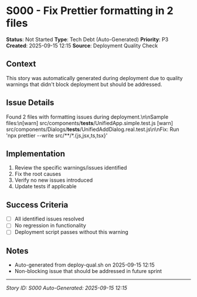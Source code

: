 # S000 - Fix Prettier formatting in 2 files

**Status**: Not Started
**Type**: Tech Debt (Auto-Generated)
**Priority**: P3
**Created**: 2025-09-15 12:15
**Source**: Deployment Quality Check

## Context
This story was automatically generated during deployment due to quality warnings that didn't block deployment but should be addressed.

## Issue Details
Found 2 files with formatting issues during deployment.\n\nSample files:\n[warn] src/components/__tests__/UnifiedApp.simple.test.js
[warn] src/components/Dialogs/__tests__/UnifiedAddDialog.real.test.js\n\nFix: Run 'npx prettier --write src/**/*.{js,jsx,ts,tsx}'

## Implementation
1. Review the specific warnings/issues identified
2. Fix the root causes
3. Verify no new issues introduced
4. Update tests if applicable

## Success Criteria
- [ ] All identified issues resolved
- [ ] No regression in functionality
- [ ] Deployment script passes without this warning

## Notes
- Auto-generated from deploy-qual.sh on 2025-09-15 12:15
- Non-blocking issue that should be addressed in future sprint

---
*Story ID: S000*
*Auto-Generated: 2025-09-15 12:15*
